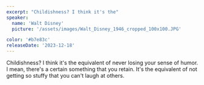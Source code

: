 ```yaml
---
excerpt: "Childishness? I think it's the"
speaker:
  name: 'Walt Disney'
  picture: '/assets/images/Walt_Disney_1946_cropped_100x100.JPG'

color: '#b7e83c'
releaseDate: '2023-12-18'
---
```

Childishness? I think it's the equivalent of never losing your sense of humor. I mean, there's a certain something that you retain. It's the equivalent of not getting so stuffy that you can't laugh at others.
